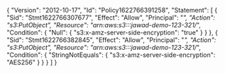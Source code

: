 {
    "Version": "2012-10-17",
    "Id": "Policy1622766391258",
    "Statement": [
        {
            "Sid": "Stmt1622766307677",
            "Effect": "Allow",
            "Principal": "*",
            "Action": "s3:PutObject",
            "Resource": "arn:aws:s3:::jawad-demo-123-321/*",
            "Condition": {
                "Null": {
                    "s3:x-amz-server-side-encryption": "true"
                }
            }
        },
        {
            "Sid": "Stmt1622766382845",
            "Effect": "Allow",
            "Principal": "*",
            "Action": "s3:PutObject",
            "Resource": "arn:aws:s3:::jawad-demo-123-321/*",
            "Condition": {
                "StringNotEquals": {
                    "s3:x-amz-server-side-encryption": "AES256"
                }
            }
        }
    ]
}
